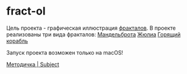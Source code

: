 # fract-ol

Цель проекта - графическая иллюстрация [фракталов](https://ru.wikipedia.org/wiki/%D0%A4%D1%80%D0%B0%D0%BA%D1%82%D0%B0%D0%BB).
В проекте реализованы три вида фракталов:
[Мандельброта](https://en.wikipedia.org/wiki/Mandelbrot_set)
[Жюлиа](https://en.wikipedia.org/wiki/Julia_set)
[Горящий корабль](https://en.wikipedia.org/wiki/Burning_Ship_fractal)

Запуск проекта возможен только на macOS!

[Методичка | Subject](https://github.com/TagirFakhrutdinov/fract-ol/blob/master/fractol_subject.pdf)

